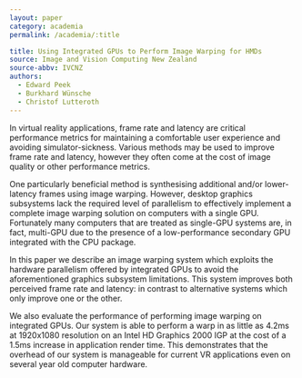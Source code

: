 ```yaml
---
layout: paper
category: academia
permalink: /academia/:title

title: Using Integrated GPUs to Perform Image Warping for HMDs
source: Image and Vision Computing New Zealand
source-abbv: IVCNZ
authors:
  - Edward Peek
  - Burkhard Wünsche
  - Christof Lutteroth
---
```

In virtual reality applications, frame rate and latency are critical performance metrics for maintaining a comfortable user experience and avoiding simulator-sickness.
Various methods may be used to improve frame rate and latency, however they often come at the cost of image quality or other performance metrics.

One particularly beneficial method is synthesising additional and/or lower-latency frames using image warping.
However, desktop graphics subsystems lack the required level of parallelism to effectively implement a complete image warping solution on computers with a single GPU.
Fortunately many computers that are treated as single-GPU systems are, in fact, multi-GPU due to the presence of a low-performance secondary GPU integrated with the CPU package.

In this paper we describe an image warping system which exploits the hardware parallelism offered by integrated GPUs to avoid the aforementioned graphics subsystem limitations.
This system improves both perceived frame rate and latency: in contrast to alternative systems which only improve one or the other.

We also evaluate the performance of performing image warping on integrated GPUs.
Our system is able to perform a warp in as little as 4.2ms at 1920x1080 resolution on an Intel HD Graphics 2000 IGP at the cost of a 1.5ms increase in application render time.
This demonstrates that the overhead of our system is manageable for current VR applications even on several year old computer hardware.
